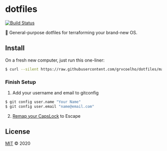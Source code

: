 # dotfiles
[![Build Status](https://travis-ci.org/grvcoelho/dotfiles.svg?branch=master)](https://travis-ci.org/grvcoelho/dotfiles)

:wrench: General-purpose dotfiles for terraforming your brand-new OS.

## Install

On a fresh new computer, just run this one-liner:
  ```sh
  $ curl --silent https://raw.githubusercontent.com/grvcoelho/dotfiles/master/dotfiles.sh | sh
  ```

### Finish Setup

1. Add your username and email to gitconfig
  ```sh
  $ git config user.name "Your Name"
  $ git config user.email "name@email.com"
  ```

2. [Remap your CapsLock](https://stackoverflow.com/questions/127591/using-caps-lock-as-esc-in-mac-os-x/40254864#40254864) to Escape

## License

[MIT](https://github.com/grvcoelho/dotfiles/blob/master/LICENSE) &copy; 2020
